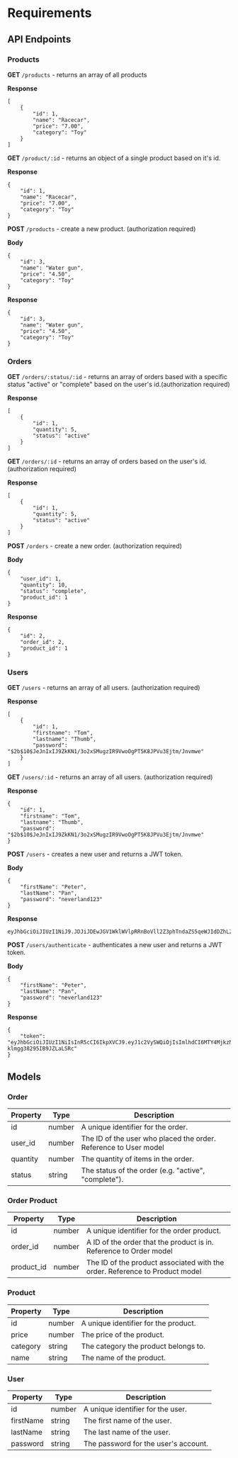 # Requirements

## API Endpoints

### Products

**GET** `/products` - returns an array of all products

**Response**

```
[
    {
        "id": 1,
        "name": "Racecar",
        "price": "7.00",
        "category": "Toy"
    }
]
```

**GET** `/product/:id` - returns an object of a single product based on it's id.

**Response**

```
{
    "id": 1,
    "name": "Racecar",
    "price": "7.00",
    "category": "Toy"
}
```

**POST** `/products` - create a new product. (authorization required)

**Body**

```
{
    "id": 3,
    "name": "Water gun",
    "price": "4.50",
    "category": "Toy"
}
```

**Response**

```
{
    "id": 3,
    "name": "Water gun",
    "price": "4.50",
    "category": "Toy"
}
```

### Orders

**GET** `/orders/:status/:id` - returns an array of orders based with a specific status "active" or "complete" based on the user's id.(authorization required)

**Response**

```
[
    {
        "id": 1,
        "quantity": 5,
        "status": "active"
    }
]
```

**GET** `/orders/:id` - returns an array of orders based on the user's id. (authorization required)

**Response**

```
[
    {
        "id": 1,
        "quantity": 5,
        "status": "active"
    }
]
```

**POST** `/orders` - create a new order. (authorization required)

**Body**

```
{
    "user_id": 1,
    "quantity": 10,
    "status": "complete",
    "product_id": 1
}
```

**Response**

```
{
    "id": 2,
    "order_id": 2,
    "product_id": 1
}
```

### Users

**GET** `/users` - returns an array of all users. (authorization required)

**Response**

```
[
    {
        "id": 1,
        "firstname": "Tom",
        "lastname": "Thumb",
        "password": "$2b$10$JeJnIxIJ9ZkKN1/3o2xSMugzIR9VwoOgPT5K8JPVu3Ejtm/Jnvmwe"
    }
]
```

**GET** `/users/:id` - returns an array of all users. (authorization required)

**Response**

```
{
    "id": 1,
    "firstname": "Tom",
    "lastname": "Thumb",
    "password": "$2b$10$JeJnIxIJ9ZkKN1/3o2xSMugzIR9VwoOgPT5K8JPVu3Ejtm/Jnvmwe"
}
```

**POST** `/users` - creates a new user and returns a JWT token.

**Body**

```
{
    "firstName": "Peter",
    "lastName": "Pan",
    "password": "neverland123"
}
```

**Response**

```
eyJhbGciOiJIUzI1NiJ9.JDJiJDEwJGV1WklWVlpRRnBoVll2Z3phTndaZS5qeWJIdDZhL2ZINi9pMkhtVFdIcXFlSW85U3ZLeEgy.ROvd_fcMQP7scg4iSC_2hRh8yc0w3FWh1qtaQCkbvnA
```

**POST** `/users/authenticate` - authenticates a new user and returns a JWT token.

**Body**

```
{
    "firstName": "Peter",
    "lastName": "Pan",
    "password": "neverland123"
}
```

**Response**

```
{
    "token": "eyJhbGciOiJIUzI1NiIsInR5cCI6IkpXVCJ9.eyJ1c2VySWQiOjIsImlhdCI6MTY4MjkzNjE2MCwiZXhwIjoxNjgyOTM5NzYwfQ.FbQbYgCH9MLn9fXpaaRGV-klmgg38295IB9JZLaLSRc"
}
```

## Models

### Order

| Property | Type   | Description                                                      |
| -------- | ------ | ---------------------------------------------------------------- |
| id       | number | A unique identifier for the order.                               |
| user_id  | number | The ID of the user who placed the order. Reference to User model |
| quantity | number | The quantity of items in the order.                              |
| status   | string | The status of the order (e.g. "active", "complete").             |

### Order Product

| Property   | Type   | Description                                                                 |
| ---------- | ------ | --------------------------------------------------------------------------- |
| id         | number | A unique identifier for the order product.                                  |
| order_id   | number | A ID of the order that the product is in. Reference to Order model          |
| product_id | number | The ID of the product associated with the order. Reference to Product model |

### Product

| Property | Type   | Description                          |
| -------- | ------ | ------------------------------------ |
| id       | number | A unique identifier for the product. |
| price    | number | The price of the product.            |
| category | string | The category the product belongs to. |
| name     | string | The name of the product.             |

### User

| Property  | Type   | Description                          |
| --------- | ------ | ------------------------------------ |
| id        | number | A unique identifier for the user.    |
| firstName | string | The first name of the user.          |
| lastName  | string | The last name of the user.           |
| password  | string | The password for the user's account. |
